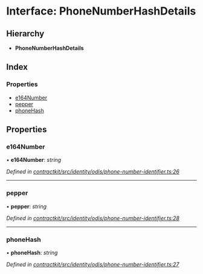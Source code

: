 # Interface: PhoneNumberHashDetails

## Hierarchy

* **PhoneNumberHashDetails**

## Index

### Properties

* [e164Number](_identity_odis_phone_number_identifier_.phonenumberhashdetails.md#e164number)
* [pepper](_identity_odis_phone_number_identifier_.phonenumberhashdetails.md#pepper)
* [phoneHash](_identity_odis_phone_number_identifier_.phonenumberhashdetails.md#phonehash)

## Properties

###  e164Number

• **e164Number**: *string*

*Defined in [contractkit/src/identity/odis/phone-number-identifier.ts:26](https://github.com/celo-org/celo-monorepo/blob/master/packages/contractkit/src/identity/odis/phone-number-identifier.ts#L26)*

___

###  pepper

• **pepper**: *string*

*Defined in [contractkit/src/identity/odis/phone-number-identifier.ts:28](https://github.com/celo-org/celo-monorepo/blob/master/packages/contractkit/src/identity/odis/phone-number-identifier.ts#L28)*

___

###  phoneHash

• **phoneHash**: *string*

*Defined in [contractkit/src/identity/odis/phone-number-identifier.ts:27](https://github.com/celo-org/celo-monorepo/blob/master/packages/contractkit/src/identity/odis/phone-number-identifier.ts#L27)*
